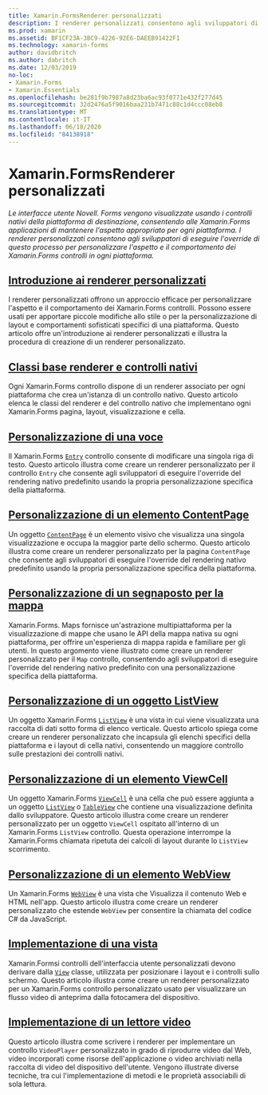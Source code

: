 ```yaml
---
title: Xamarin.FormsRenderer personalizzati
description: I renderer personalizzati consentono agli sviluppatori di eseguire l'override del rendering dei controlli nativi in ogni piattaforma, per personalizzare l'aspetto e il comportamento dei Xamarin.Forms controlli.
ms.prod: xamarin
ms.assetid: BF1CF23A-3BC9-4226-92E6-DAEEB91422F1
ms.technology: xamarin-forms
author: davidbritch
ms.author: dabritch
ms.date: 12/03/2019
no-loc:
- Xamarin.Forms
- Xamarin.Essentials
ms.openlocfilehash: be281f9b7987a8d23ba6ac93f0771e432f277d45
ms.sourcegitcommit: 32d2476a5f9016baa231b7471c88c1d4ccc08eb8
ms.translationtype: MT
ms.contentlocale: it-IT
ms.lasthandoff: 06/18/2020
ms.locfileid: "84138918"
---
```

# <a name="xamarinforms-custom-renderers"></a>Xamarin.FormsRenderer personalizzati

_Le interfacce utente Novell. Forms vengono visualizzate usando i controlli nativi della piattaforma di destinazione, consentendo alle Xamarin.Forms applicazioni di mantenere l'aspetto appropriato per ogni piattaforma. I renderer personalizzati consentono agli sviluppatori di eseguire l'override di questo processo per personalizzare l'aspetto e il comportamento dei Xamarin.Forms controlli in ogni piattaforma._

## <a name="introduction-to-custom-renderers"></a>[Introduzione ai renderer personalizzati](introduction.md)

I renderer personalizzati offrono un approccio efficace per personalizzare l'aspetto e il comportamento dei Xamarin.Forms controlli. Possono essere usati per apportare piccole modifiche allo stile o per la personalizzazione di layout e comportamenti sofisticati specifici di una piattaforma. Questo articolo offre un'introduzione ai renderer personalizzati e illustra la procedura di creazione di un renderer personalizzato.

## <a name="renderer-base-classes-and-native-controls"></a>[Classi base renderer e controlli nativi](renderers.md)

Ogni Xamarin.Forms controllo dispone di un renderer associato per ogni piattaforma che crea un'istanza di un controllo nativo. Questo articolo elenca le classi del renderer e del controllo nativo che implementano ogni Xamarin.Forms pagina, layout, visualizzazione e cella.

## <a name="customizing-an-entry"></a>[Personalizzazione di una voce](entry.md)

Il Xamarin.Forms [`Entry`](xref:Xamarin.Forms.Entry) controllo consente di modificare una singola riga di testo. Questo articolo illustra come creare un renderer personalizzato per il controllo `Entry` che consente agli sviluppatori di eseguire l'override del rendering nativo predefinito usando la propria personalizzazione specifica della piattaforma.

## <a name="customizing-a-contentpage"></a>[Personalizzazione di un elemento ContentPage](contentpage.md)

Un oggetto [`ContentPage`](xref:Xamarin.Forms.ContentPage) è un elemento visivo che visualizza una singola visualizzazione e occupa la maggior parte dello schermo. Questo articolo illustra come creare un renderer personalizzato per la pagina `ContentPage` che consente agli sviluppatori di eseguire l'override del rendering nativo predefinito usando la propria personalizzazione specifica della piattaforma.

## <a name="customizing-a-map-pin"></a>[Personalizzazione di un segnaposto per la mappa](map-pin.md)

Xamarin.Forms. Maps fornisce un'astrazione multipiattaforma per la visualizzazione di mappe che usano le API della mappa nativa su ogni piattaforma, per offrire un'esperienza di mappa rapida e familiare per gli utenti. In questo argomento viene illustrato come creare un renderer personalizzato per il `Map` controllo, consentendo agli sviluppatori di eseguire l'override del rendering nativo predefinito con una personalizzazione specifica della piattaforma.

## <a name="customizing-a-listview"></a>[Personalizzazione di un oggetto ListView](listview.md)

Un oggetto Xamarin.Forms [`ListView`](xref:Xamarin.Forms.ListView) è una vista in cui viene visualizzata una raccolta di dati sotto forma di elenco verticale. Questo articolo spiega come creare un renderer personalizzato che incapsula gli elenchi specifici della piattaforma e i layout di cella nativi, consentendo un maggiore controllo sulle prestazioni dei controlli nativi.

## <a name="customizing-a-viewcell"></a>[Personalizzazione di un elemento ViewCell](viewcell.md)

Un oggetto Xamarin.Forms [`ViewCell`](xref:Xamarin.Forms.ViewCell) è una cella che può essere aggiunta a un oggetto [`ListView`](xref:Xamarin.Forms.ListView) o [`TableView`](xref:Xamarin.Forms.TableView) che contiene una visualizzazione definita dallo sviluppatore. Questo articolo illustra come creare un renderer personalizzato per un oggetto `ViewCell` ospitato all'interno di un Xamarin.Forms `ListView` controllo. Questa operazione interrompe la Xamarin.Forms chiamata ripetuta dei calcoli di layout durante lo `ListView` scorrimento.

## <a name="customizing-a-webview"></a>[Personalizzazione di un elemento WebView](hybridwebview.md)

Un Xamarin.Forms [`WebView`](xref:Xamarin.Forms.WebView) è una vista che Visualizza il contenuto Web e HTML nell'app. Questo articolo illustra come creare un renderer personalizzato che estende `WebView` per consentire la chiamata del codice C# da JavaScript.

## <a name="implementing-a-view"></a>[Implementazione di una vista](view.md)

Xamarin.Formsi controlli dell'interfaccia utente personalizzati devono derivare dalla [`View`](xref:Xamarin.Forms.View) classe, utilizzata per posizionare i layout e i controlli sullo schermo. Questo articolo illustra come creare un renderer personalizzato per un Xamarin.Forms controllo personalizzato usato per visualizzare un flusso video di anteprima dalla fotocamera del dispositivo.

## <a name="implementing-a-video-player"></a>[Implementazione di un lettore video](video-player/index.md)

Questo articolo illustra come scrivere i renderer per implementare un controllo `VideoPlayer` personalizzato in grado di riprodurre video dal Web, video incorporati come risorse dell'applicazione o video archiviati nella raccolta di video del dispositivo dell'utente. Vengono illustrate diverse tecniche, tra cui l'implementazione di metodi e le proprietà associabili di sola lettura.
